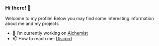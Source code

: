 ### Hi there! 👋


Welcome to my profile! Below you may find some interesting information about me and my projects

- 🔭 I’m currently working on [Alchemist](https://top.gg/bot/890529286514180166)
- 📫 How to reach me: [Discord](https://discord.com/users/302885091519234050)


